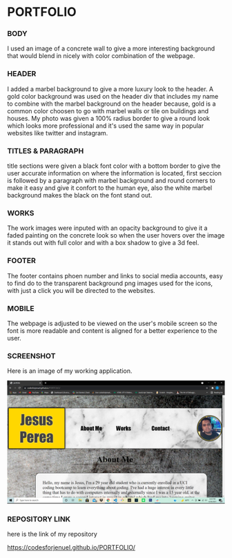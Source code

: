 # PORTFOLIO

### BODY

I used an image of a concrete wall to give a more interesting background that would
blend in nicely with color combination of the webpage.

### HEADER

I added a marbel background to give a more luxury look to the header. A gold
color background was used on the header div that includes my name to combine 
with the marbel background on the header because, gold is a common color 
choosen to go with marbel walls or tile on buildings and houses. My photo was given a 100% radius border to give a round look which looks more professional and it's used the same way in popular websites like twitter and instagram.

### TITLES & PARAGRAPH

title sections were given a black font color with a bottom border to give the user accurate information on where the information is located, first seccion is followed by a paragraph with marbel background and round corners to make it easy and give it confort to the human eye, also the white marbel background makes the black on the font stand out.

### WORKS

The work images were inputed with an opacity background to give it a faded painting on the concrete look so when the user hovers over the image it stands out with full color and with a box shadow to give a 3d feel.

### FOOTER

The footer contains phoen number and links to social media accounts, easy to find do to the transparent background png images used for the icons, with just a click you will be directed to the websites.

### MOBILE

The webpage is adjusted to be viewed on the user's mobile screen so the font
is more readable and content is aligned for a better experience to the user.

### SCREENSHOT

Here is an image of my working application.

![screenshot](./images/screenshot2.png)

### REPOSITORY LINK

here is the link of my repository 

https://codesforjenuel.github.io/PORTFOLIO/